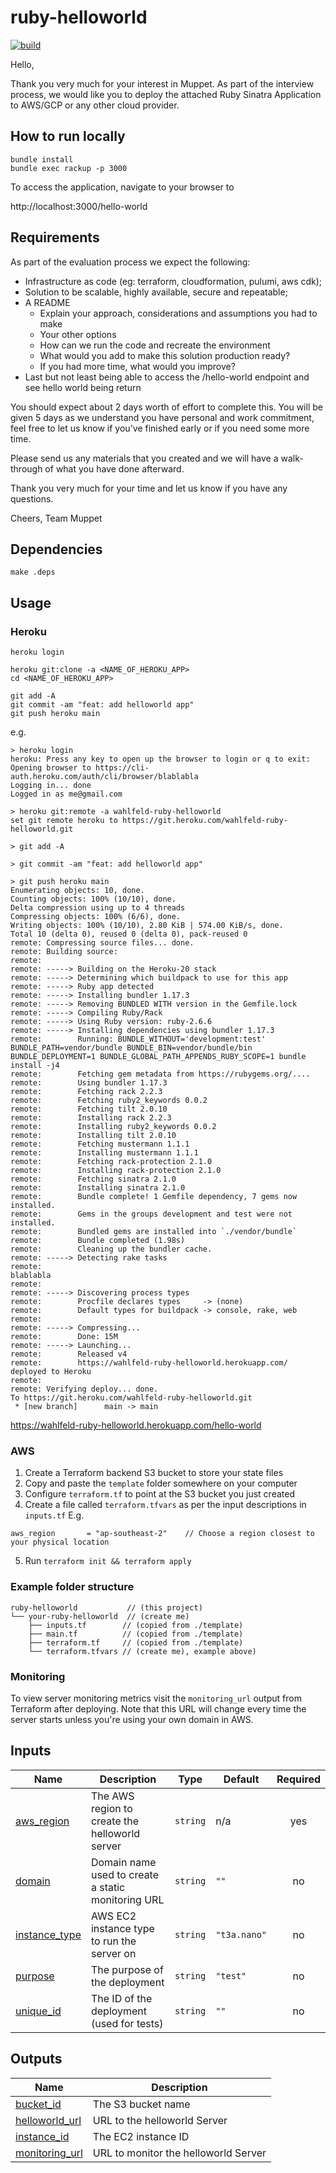 # ruby-helloworld

<!-- markdown-link-check-disable-next-line -->
[![build](https://github.com/wahlfeld/ruby-hello-world/actions/workflows/build.yml/badge.svg)](https://github.com/wahlfeld/ruby-hello-world/actions/workflows/build.yml)

Hello,

Thank you very much for your interest in Muppet. As part of the interview
process, we would like you to deploy the attached Ruby Sinatra Application to
AWS/GCP or any other cloud provider.

## How to run locally
```
bundle install
bundle exec rackup -p 3000
```

To access the application, navigate to your browser to
<!-- markdown-link-check-disable-next-line -->
http://localhost:3000/hello-world

## Requirements

As part of the evaluation process we expect the following:
  - Infrastructure as code (eg: terraform, cloudformation, pulumi, aws cdk);
  - Solution to be scalable, highly available, secure and repeatable;
  - A README 
    - Explain your approach, considerations and assumptions you had to make
    - Your other options
    - How can we run the code and recreate the environment
    - What would you add to make this solution production ready?
    - If you had more time, what would you improve?
  - Last but not least being able to access the /hello-world endpoint and see
    hello world being return

You should expect about 2 days worth of effort to complete this. You will be
given 5 days as we understand you have personal and work commitment, feel free
to let us know if you've finished early or if you need some more time.

Please send us any materials that you created and we will have a walk-through of
what you have done afterward.

Thank you very much for your time and let us know if you have any questions.

Cheers, Team Muppet

## Dependencies

`make .deps`

## Usage

### Heroku

```
heroku login

heroku git:clone -a <NAME_OF_HEROKU_APP>
cd <NAME_OF_HEROKU_APP>

git add -A
git commit -am "feat: add helloworld app"
git push heroku main
```

e.g.
```
> heroku login
heroku: Press any key to open up the browser to login or q to exit:
Opening browser to https://cli-auth.heroku.com/auth/cli/browser/blablabla
Logging in... done
Logged in as me@gmail.com

> heroku git:remote -a wahlfeld-ruby-helloworld
set git remote heroku to https://git.heroku.com/wahlfeld-ruby-helloworld.git

> git add -A

> git commit -am "feat: add helloworld app"

> git push heroku main
Enumerating objects: 10, done.
Counting objects: 100% (10/10), done.
Delta compression using up to 4 threads
Compressing objects: 100% (6/6), done.
Writing objects: 100% (10/10), 2.80 KiB | 574.00 KiB/s, done.
Total 10 (delta 0), reused 0 (delta 0), pack-reused 0
remote: Compressing source files... done.
remote: Building source:
remote:
remote: -----> Building on the Heroku-20 stack
remote: -----> Determining which buildpack to use for this app
remote: -----> Ruby app detected
remote: -----> Installing bundler 1.17.3
remote: -----> Removing BUNDLED WITH version in the Gemfile.lock
remote: -----> Compiling Ruby/Rack
remote: -----> Using Ruby version: ruby-2.6.6
remote: -----> Installing dependencies using bundler 1.17.3
remote:        Running: BUNDLE_WITHOUT='development:test' BUNDLE_PATH=vendor/bundle BUNDLE_BIN=vendor/bundle/bin BUNDLE_DEPLOYMENT=1 BUNDLE_GLOBAL_PATH_APPENDS_RUBY_SCOPE=1 bundle install -j4
remote:        Fetching gem metadata from https://rubygems.org/....
remote:        Using bundler 1.17.3
remote:        Fetching rack 2.2.3
remote:        Fetching ruby2_keywords 0.0.2
remote:        Fetching tilt 2.0.10
remote:        Installing rack 2.2.3
remote:        Installing ruby2_keywords 0.0.2
remote:        Installing tilt 2.0.10
remote:        Fetching mustermann 1.1.1
remote:        Installing mustermann 1.1.1
remote:        Fetching rack-protection 2.1.0
remote:        Installing rack-protection 2.1.0
remote:        Fetching sinatra 2.1.0
remote:        Installing sinatra 2.1.0
remote:        Bundle complete! 1 Gemfile dependency, 7 gems now installed.
remote:        Gems in the groups development and test were not installed.
remote:        Bundled gems are installed into `./vendor/bundle`
remote:        Bundle completed (1.98s)
remote:        Cleaning up the bundler cache.
remote: -----> Detecting rake tasks
remote:
blablabla
remote:
remote: -----> Discovering process types
remote:        Procfile declares types     -> (none)
remote:        Default types for buildpack -> console, rake, web
remote:
remote: -----> Compressing...
remote:        Done: 15M
remote: -----> Launching...
remote:        Released v4
remote:        https://wahlfeld-ruby-helloworld.herokuapp.com/ deployed to Heroku
remote:
remote: Verifying deploy... done.
To https://git.heroku.com/wahlfeld-ruby-helloworld.git
 * [new branch]      main -> main
```
https://wahlfeld-ruby-helloworld.herokuapp.com/hello-world

### AWS

1. Create a Terraform backend S3 bucket to store your state files
2. Copy and paste the `template` folder somewhere on your computer
3. Configure `terraform.tf` to point at the S3 bucket you just created
4. Create a file called `terraform.tfvars` as per the input descriptions in
   `inputs.tf` E.g.
```
aws_region       = "ap-southeast-2"    // Choose a region closest to your physical location
```
5. Run `terraform init && terraform apply`

### Example folder structure

```
ruby-helloworld           // (this project)
└── your-ruby-helloworld  // (create me)
    ├── inputs.tf        // (copied from ./template)
    ├── main.tf          // (copied from ./template)
    ├── terraform.tf     // (copied from ./template)
    └── terraform.tfvars // (create me), example above)
```

### Monitoring

To view server monitoring metrics visit the `monitoring_url` output from
Terraform after deploying. Note that this URL will change every time the server
starts unless you're using your own domain in AWS. 

<!-- BEGIN_TF_DOCS -->
## Inputs

| Name | Description | Type | Default | Required |
|------|-------------|------|---------|:--------:|
| <a name="input_aws_region"></a> [aws\_region](#input\_aws\_region) | The AWS region to create the helloworld server | `string` | n/a | yes |
| <a name="input_domain"></a> [domain](#input\_domain) | Domain name used to create a static monitoring URL | `string` | `""` | no |
| <a name="input_instance_type"></a> [instance\_type](#input\_instance\_type) | AWS EC2 instance type to run the server on | `string` | `"t3a.nano"` | no |
| <a name="input_purpose"></a> [purpose](#input\_purpose) | The purpose of the deployment | `string` | `"test"` | no |
| <a name="input_unique_id"></a> [unique\_id](#input\_unique\_id) | The ID of the deployment (used for tests) | `string` | `""` | no |

## Outputs

| Name | Description |
|------|-------------|
| <a name="output_bucket_id"></a> [bucket\_id](#output\_bucket\_id) | The S3 bucket name |
| <a name="output_helloworld_url"></a> [helloworld\_url](#output\_helloworld\_url) | URL to the helloworld Server |
| <a name="output_instance_id"></a> [instance\_id](#output\_instance\_id) | The EC2 instance ID |
| <a name="output_monitoring_url"></a> [monitoring\_url](#output\_monitoring\_url) | URL to monitor the helloworld Server |
<!-- END_TF_DOCS -->

